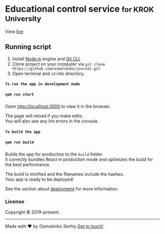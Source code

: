 <h1>Educational control service <small>for KROK University</small></h1>

View [live](https://j01.osmolenko.now.sh/)

## Running script
1. Install [Node.js](https://nodejs.org/en/) engine and [Git CLI](https://git-scm.com/downloads).
2. Clone project on your computer via `git clone https://github.com/osmolenko/journal.git`
3. Open terminal and `cd` into directory.
#### `To run the app in development mode`
##### `npm run start`
Open [http://localhost:3000](http://localhost:3000) to view it in the browser.

The page will reload if you make edits.<br />
You will also see any lint errors in the console.

#### `To build the app`
##### `npm run build`

Builds the app for production to the `build` folder.<br />
It correctly bundles React in production mode and optimizes the build for the best performance.

The build is minified and the filenames include the hashes.<br />
Your app is ready to be deployed!

See the section about [deployment](https://facebook.github.io/create-react-app/docs/deployment) for more information.

### License

Copyright © 2019-present.

---

Made with ♥ by Osmolenko Serhiy 
[Get in touch!](https://t.me/spalyly)
